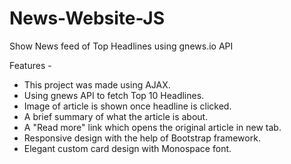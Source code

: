 # News-Website-JS
Show News feed of Top Headlines using gnews.io API

Features - 
-   This project was made using AJAX.
-   Using gnews API to fetch Top 10 Headlines.
-   Image of article is shown once headline is clicked.
-   A brief summary of what the article is about.
-   A "Read more" link which opens the original article in new tab.
-   Responsive design with the help of Bootstrap framework.
-   Elegant custom card design with Monospace font.